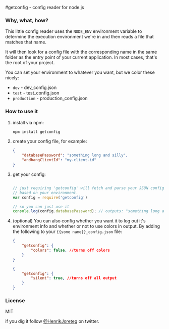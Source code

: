 #getconfig - config reader for node.js

### Why, what, how?
This little config reader uses the `NODE_ENV` environment variable to determine the execution environment we're in and then reads a file that matches that name. 

It will then look for a config file with the corresponding name in the same folder as the entry point of your current application. In most cases, that's the root of your project.

You can set your environment to whatever you want, but we color these nicely:

- `dev` - dev_config.json
- `test` - test_config.json
- `production` - production_config.json

### How to use it

1. install via npm: 

    ```bash
    npm install getconfig
    ```

2. create your config file, for example:

    ```json
    {
        "databasePassword": "something long and silly",
        "andbangClientId": "my-client-id"
    }
    ```

3. get your config: 

    ```js

    // just requiring 'getconfig' will fetch and parse your JSON config
    // based on your environment. 
    var config = require('getconfig')

    // so you can just use it
    console.log(config.databasePassword); // outputs: "something long and silly"
    ```

4. (optional) You can also config whether you want it to log out it's environment info and whether or not to use colors in output. By adding the following to your `{{some name}}_config.json` file:

    ```json
    {
        "getconfig": {
            "colors": false, //turns off colors
        }
    }
    ```

    ```json
    {
        "getconfig": {
            "silent": true, //turns off all output
        }
    }
    ```

### License

MIT

if you dig it follow [@HenrikJoreteg](http://twitter.com/henrikjoreteg) on twitter.